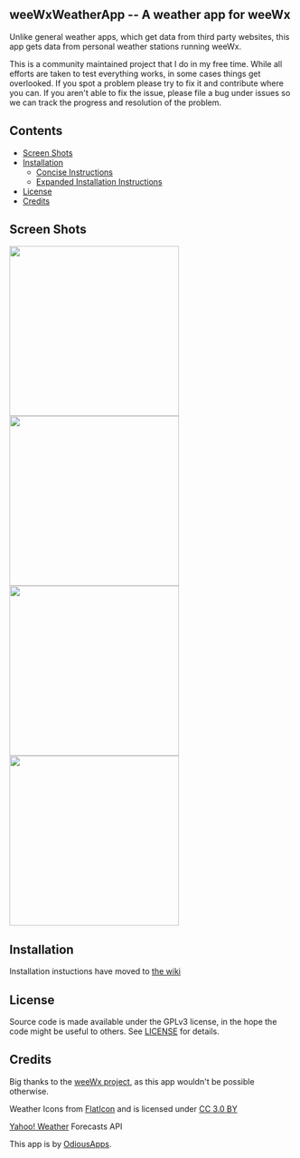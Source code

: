 ## weeWxWeatherApp -- A weather app for weeWx

Unlike general weather apps, which get data from third party websites, this app gets data from personal weather stations running weeWx.

This is a community maintained project that I do in my free time. While all efforts are taken to test everything works, in some cases things get overlooked. If you spot a problem please try to fix it and contribute where you can. If you aren't able to fix the issue, please file a bug under issues so we can track the progress and resolution of the problem.

## Contents

 - [Screen Shots](#screen-shots)
 - [Installation](https://github.com/evilbunny2008/weeWxWeatherApp/wiki)
   - [Concise Instructions](https://github.com/evilbunny2008/weeWxWeatherApp/wiki#concise-instructions)
   - [Expanded Installation Instructions](https://github.com/evilbunny2008/weeWxWeatherApp/wiki#expanded-installation-instructions)
 - [License](#license)
 - [Credits](#credits)

## Screen Shots

<img width="300px" src="https://github.com/evilbunny2008/weeWxWeatherApp/blob/master/screenshots/Screenshot_20180326-215718.jpg"> <img width="300px" src="https://github.com/evilbunny2008/weeWxWeatherApp/blob/master/screenshots/Screenshot_20180326-215733.jpg"> <img width="300px" src="https://github.com/evilbunny2008/weeWxWeatherApp/blob/master/screenshots/Screenshot_20180326-215809.jpg">
<img width="300px" src="https://raw.githubusercontent.com/evilbunny2008/weeWxWeatherApp/master/screenshots/Screenshot_20180321-104407.jpg"><br>

## Installation

Installation instuctions have moved to [the wiki](https://github.com/evilbunny2008/weeWxWeatherApp/wiki/home)

## License

Source code is made available under the GPLv3 license, in the hope the code might be useful to others. See [LICENSE](LICENSE) for details.

## Credits

Big thanks to the [weeWx project](http://weewx.com), as this app wouldn't be possible otherwise.

Weather Icons from [FlatIcon](https://www.flaticon.com) and is licensed under [CC 3.0 BY](http://creativecommons.org/licenses/by/3.0/)

[Yahoo! Weather](https://www.yahoo.com/?ilc=401) Forecasts API

This app is by [OdiousApps](https://odiousapps.com).
